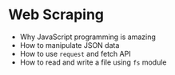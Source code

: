 # Web Scraping

* Why JavaScript programming is amazing
* How to manipulate JSON data
* How to use `request` and fetch API
* How to read and write a file using `fs` module
